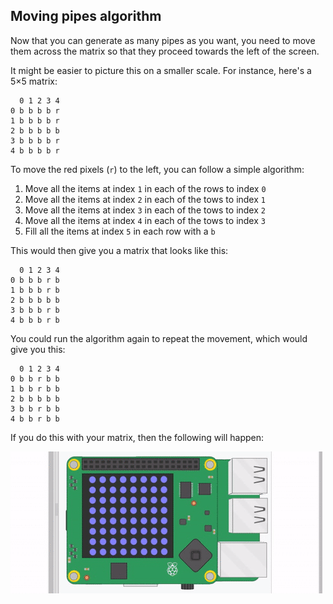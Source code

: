 ## Moving pipes algorithm

Now that you can generate as many pipes as you want, you need to move them across the matrix so that they proceed towards the left of the screen.

It might be easier to picture this on a smaller scale. For instance, here's a 5×5 matrix:

```
  0 1 2 3 4
0 b b b b r
1 b b b b r
2 b b b b b
3 b b b b r
4 b b b b r
```
To move the red pixels (`r`) to the left, you can follow a simple algorithm:
  1. Move all the items at index `1` in each of the rows to index `0`
  1. Move all the items at index `2` in each of the tows to index `1`
  1. Move all the items at index `3` in each of the tows to index `2`
  1. Move all the items at index `4` in each of the tows to index `3`
  1. Fill all the items at index `5` in each row with a `b`

This would then give you a matrix that looks like this:

```
  0 1 2 3 4
0 b b b r b
1 b b b r b
2 b b b b b
3 b b b r b
4 b b b r b
```
You could run the algorithm again to repeat the movement, which would give you this:

```
  0 1 2 3 4
0 b b r b b
1 b b r b b
2 b b b b b
3 b b r b b
4 b b r b b
```
If you do this with your matrix, then the following will happen:

![moving pipes](images/SH-1.gif)
